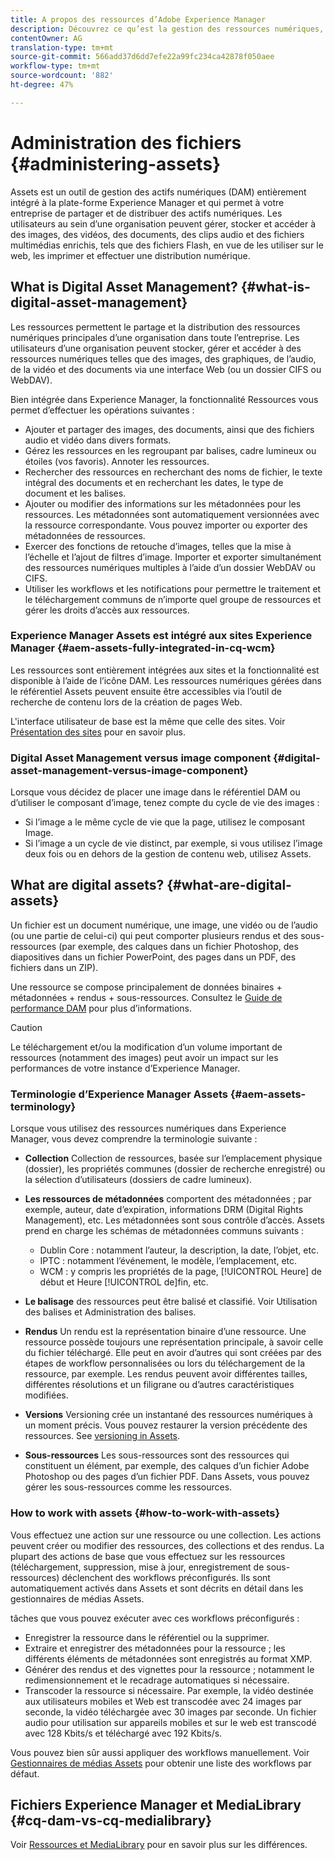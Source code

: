 ```yaml
---
title: A propos des ressources d’Adobe Experience Manager
description: Découvrez ce qu’est la gestion des ressources numériques, ses cas d’utilisation et l’offre de ressources d’Adobe Experience Manager.
contentOwner: AG
translation-type: tm+mt
source-git-commit: 566add37d6dd7efe22a99fc234ca42878f050aee
workflow-type: tm+mt
source-wordcount: '882'
ht-degree: 47%

---
```



# Administration des fichiers {#administering-assets}

Assets est un outil de gestion des actifs numériques (DAM) entièrement intégré à la plate-forme Experience Manager et qui permet à votre entreprise de partager et de distribuer des actifs numériques. Les utilisateurs au sein d’une organisation peuvent gérer, stocker et accéder à des images, des vidéos, des documents, des clips audio et des fichiers multimédias enrichis, tels que des fichiers Flash, en vue de les utiliser sur le web, les imprimer et effectuer une distribution numérique.

## What is Digital Asset Management? {#what-is-digital-asset-management}

Les ressources permettent le partage et la distribution des ressources numériques principales d’une organisation dans toute l’entreprise. Les utilisateurs d’une organisation peuvent stocker, gérer et accéder à des ressources numériques telles que des images, des graphiques, de l’audio, de la vidéo et des documents via une interface Web (ou un dossier CIFS ou WebDAV).

Bien intégrée dans Experience Manager, la fonctionnalité Ressources vous permet d’effectuer les opérations suivantes :

* Ajouter et partager des images, des documents, ainsi que des fichiers audio et vidéo dans divers formats.
* Gérez les ressources en les regroupant par balises, cadre lumineux ou étoiles (vos favoris). Annoter les ressources.
* Rechercher des ressources en recherchant des noms de fichier, le texte intégral des documents et en recherchant les dates, le type de document et les balises.
* Ajouter ou modifier des informations sur les métadonnées pour les ressources. Les métadonnées sont automatiquement versionnées avec la ressource correspondante. Vous pouvez importer ou exporter des métadonnées de ressources.
* Exercer des fonctions de retouche d’images, telles que la mise à l’échelle et l’ajout de filtres d’image. Importer et exporter simultanément des ressources numériques multiples à l’aide d’un dossier WebDAV ou CIFS.
* Utiliser les workflows et les notifications pour permettre le traitement et le téléchargement communs de n’importe quel groupe de ressources et gérer les droits d’accès aux ressources.

### Experience Manager Assets est intégré aux sites Experience Manager {#aem-assets-fully-integrated-in-cq-wcm}

Les ressources sont entièrement intégrées aux sites et la fonctionnalité est disponible à l’aide de l’icône DAM. Les ressources numériques gérées dans le référentiel Assets peuvent ensuite être accessibles via l’outil de recherche de contenu lors de la création de pages Web.

L&#39;interface utilisateur de base est la même que celle des sites. Voir [Présentation des sites](/help/sites-authoring/page-authoring.md) pour en savoir plus.

### Digital Asset Management versus image component {#digital-asset-management-versus-image-component}

Lorsque vous décidez de placer une image dans le référentiel DAM ou d’utiliser le composant d’image, tenez compte du cycle de vie des images :

* Si l’image a le même cycle de vie que la page, utilisez le composant Image.
* Si l’image a un cycle de vie distinct, par exemple, si vous utilisez l’image deux fois ou en dehors de la gestion de contenu web, utilisez Assets.

## What are digital assets? {#what-are-digital-assets}

Un fichier est un document numérique, une image, une vidéo ou de l’audio (ou une partie de celui-ci) qui peut comporter plusieurs rendus et des sous-ressources (par exemple, des calques dans un fichier Photoshop, des diapositives dans un fichier PowerPoint, des pages dans un PDF, des fichiers dans un ZIP).

Une ressource se compose principalement de données binaires + métadonnées + rendus + sous-ressources. Consultez le [Guide de performance DAM](/help/sites-deploying/assets-performance-sizing.md) pour plus d’informations.

>[!CAUTION]
>
>Le téléchargement et/ou la modification d’un volume important de ressources (notamment des images) peut avoir un impact sur les performances de votre instance d’Experience Manager.

### Terminologie d’Experience Manager Assets {#aem-assets-terminology}

Lorsque vous utilisez des ressources numériques dans Experience Manager, vous devez comprendre la terminologie suivante :

* **Collection** Collection de ressources, basée sur l’emplacement physique (dossier), les propriétés communes (dossier de recherche enregistré) ou la sélection d’utilisateurs (dossiers de cadre lumineux).

* **Les ressources de métadonnées** comportent des métadonnées ; par exemple, auteur, date d’expiration, informations DRM (Digital Rights Management), etc. Les métadonnées sont sous contrôle d’accès.  Assets prend en charge les schémas de métadonnées communs suivants :

   * Dublin Core : notamment l’auteur, la description, la date, l’objet, etc.
   * IPTC : notamment l’événement, le modèle, l’emplacement, etc.
   * WCM : y compris les propriétés de la page, [!UICONTROL Heure] de début et Heure [!UICONTROL de]fin, etc.

* **Le balisage** des ressources peut être balisé et classifié. Voir Utilisation des balises et Administration des balises.

* **Rendus** Un rendu est la représentation binaire d’une ressource. Une ressource possède toujours une représentation principale, à savoir celle du fichier téléchargé. Elle peut en avoir d’autres qui sont créées par des étapes de workflow personnalisées ou lors du téléchargement de la ressource, par exemple. Les rendus peuvent avoir différentes tailles, différentes résolutions et un filigrane ou d’autres caractéristiques modifiées.

* **Versions** Versioning crée un instantané des ressources numériques à un moment précis. Vous pouvez restaurer la version précédente des ressources. See [versioning in Assets](managing-assets-touch-ui.md#asset-versioning).

* **Sous-ressources** Les sous-ressources sont des ressources qui constituent un élément, par exemple, des calques d’un fichier Adobe Photoshop ou des pages d’un fichier PDF. Dans Assets, vous pouvez gérer les sous-ressources comme les ressources.

### How to work with assets {#how-to-work-with-assets}

Vous effectuez une action sur une ressource ou une collection. Les actions peuvent créer ou modifier des ressources, des collections et des rendus. La plupart des actions de base que vous effectuez sur les ressources (téléchargement, suppression, mise à jour, enregistrement de sous-ressources) déclenchent des workflows préconfigurés. Ils sont automatiquement activés dans Assets et sont décrits en détail dans les gestionnaires de médias Assets.

tâches que vous pouvez exécuter avec ces workflows préconfigurés :

* Enregistrer la ressource dans le référentiel ou la supprimer.
* Extraire et enregistrer des métadonnées pour la ressource ; les différents éléments de métadonnées sont enregistrés au format XMP.
* Générer des rendus et des vignettes pour la ressource ; notamment le redimensionnement et le recadrage automatiques si nécessaire.
* Transcoder la ressource si nécessaire. Par exemple, la vidéo destinée aux utilisateurs mobiles et Web est transcodée avec 24 images par seconde, la vidéo téléchargée avec 30 images par seconde. Un fichier audio pour utilisation sur appareils mobiles et sur le web est transcodé avec 128 Kbits/s et téléchargé avec 192 Kbits/s.

Vous pouvez bien sûr aussi appliquer des workflows manuellement. Voir [Gestionnaires de médias Assets](/help/assets/media-handlers.md) pour obtenir une liste des workflows par défaut.

## Fichiers Experience Manager et MediaLibrary {#cq-dam-vs-cq-medialibrary}

Voir [Ressources et MediaLibrary](/help/assets/medialibrary.md) pour en savoir plus sur les différences.
